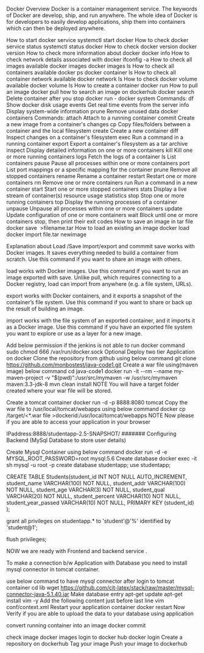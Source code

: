 Docker Overview
Docker is a container management service. The keywords of Docker are develop, ship, and run anywhere. The whole idea of Docker is for developers to easily develop applications, ship them into containers which can then be deployed anywhere.

 How to start docker service
systemctl start docker
 How to check docker service status
systemctl status docker
 How to check docker version
docker version
 How to check more information about docker
docker info
 How to check network details associated with docker
ifconfig -a
 How to check all images available
docker images
docker images ls
 How to check all containers available
docker ps 
docker container ls
 How to check all container network available
docker network ls
 How to check docker volume available
docker volume ls
 How to create a container
docker run <imagename>
 How to pull an image
docker pull <imagename>
 how to search an image on dockerhub
docker search <imagename>
 Delete container after you stop
docker run -
 docker system
Commands:
  df          Show docker disk usage
  events      Get real time events from the server
  info        Display system-wide information
  prune       Remove unused data
 docker containers
 Commands:
  attach      Attach to a running container
  commit      Create a new image from a container's changes
  cp          Copy files/folders between a container and the local filesystem
  create      Create a new container
  diff        Inspect changes on a container's filesystem
  exec        Run a command in a running container
  export      Export a container's filesystem as a tar archive
  inspect     Display detailed information on one or more containers
  kill        Kill one or more running containers
  logs        Fetch the logs of a container
  ls          List containers
  pause       Pause all processes within one or more containers
  port        List port mappings or a specific mapping for the container
  prune       Remove all stopped containers
  rename      Rename a container
  restart     Restart one or more containers
  rm          Remove one or more containers
  run         Run a command in a new container
  start       Start one or more stopped containers
  stats       Display a live stream of container(s) resource usage statistics
  stop        Stop one or more running containers
  top         Display the running processes of a container
  unpause     Unpause all processes within one or more containers
  update      Update configuration of one or more containers
  wait        Block until one or more containers stop, then print their exit codes
How to save an image in tar file
docker save <image name> >filename.tar
 How to load an existing an image
docker load <tar file>
docker import file.tar newimage

Explanation about Load /Save import/export and commmit
save works with Docker images. It saves everything needed to build a container from scratch. Use this command if you want to share an image with others.

load works with Docker images. Use this command if you want to run an image exported with save. Unlike pull, which requires connecting to a Docker registry, load can import from anywhere (e.g. a file system, URLs).

export works with Docker containers, and it exports a snapshot of the container’s file system. Use this command if you want to share or back up the result of building an image.

import works with the file system of an exported container, and it imports it as a Docker image. Use this command if you have an exported file system you want to explore or use as a layer for a new image.

Add below permission if the jenkins is not able to run docker command
sudo chmod 666 /var/run/docker.sock
Optional
Deploy two tier Application on docker
 Clone the repository from github using below command
git clone https://github.com/monbostest/java-code1.git
 Create a war file using(maven image) below command
cd java-code1
docker run -it --rm --name my-maven-project -v "$(pwd)":/usr/src/mymaven -w /usr/src/mymaven maven:3.3-jdk-8 mvn clean install
NOTE You will have a target folder created where your war file will be stored.

 Create a tomcat container
docker run -d -p 8888:8080 tomcat
 Copy the war file to /usr/local/tomcat/webapps using below command
docker cp  /target/<*.war file >dockerid:/usr/local/tomcat/webapps
NOTE Now please if you are able to access your application in your browser

IPaddress:8888/studentapp-2.5-SNAPSHOT/
####### Configuring Backend (MySql Database to store user details)

 Create Mysql Container using below command
docker run -d -e MYSQL_ROOT_PASSWORD=root mysql:5.6
 Create database
docker exec -it <container-id> sh
mysql -u root -p
create database studentapp;
use studentapp;

CREATE TABLE Students(student_id INT NOT NULL AUTO_INCREMENT,
student_name VARCHAR(100) NOT NULL,
student_addr VARCHAR(100) NOT NULL,
student_age VARCHAR(3) NOT NULL,
student_qual VARCHAR(20) NOT NULL,
student_percent VARCHAR(10) NOT NULL,
student_year_passed VARCHAR(10) NOT NULL,
PRIMARY KEY (student_id)
);

grant all privileges on studentapp.* to 'student'@'%' identified by 'student@1';

flush privileges;

NOW we are ready with Frontend and backend service .

To make a connection b/w Application with Database you need to install mysql connector in tomcat container.

 use below command to have mysql connector after login to tomcat container
cd lib
wget https://github.com/cit-latex/stack/raw/master/mysql-connector-java-5.1.40.jar 
 Make database entry
apt-get update
apt-get install vim -y
Add the following content just before last line
vim conf/context.xml
<Resource name="jdbc/TestDB" auth="Container" type="javax.sql.DataSource"
               maxTotal="100" maxIdle="30" maxWaitMillis="10000"
               username="student" password="student@1" driverClassName="com.mysql.jdbc.Driver"
               url="jdbc:mysql://<IP-ADDRESS-OF-DB-SERVER>:3306/studentapp"/>
 Restart your application container
docker restart <container-id>
Now Verify if you are able to upload the data to your database using application

 convert running container into an image
docker commit <container id>

 check image
docker images
 login to docker hub
docker login
 Create a repository on dockerhub
 Tag your image
 Push your image to dockerhub
